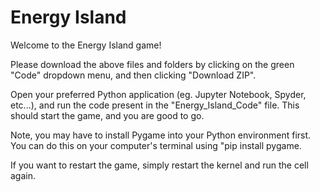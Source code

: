 # Energy Island
Welcome to the Energy Island game!

Please download the above files and folders by clicking on the green "Code" dropdown menu, and then clicking "Download ZIP".

Open your preferred Python application (eg. Jupyter Notebook, Spyder, etc...), and run the code present in the "Energy_Island_Code" file. This should start the game, and you are good to go.

Note, you may have to install Pygame into your Python environment first. You can do this on your computer's terminal using "pip install pygame.

If you want to restart the game, simply restart the kernel and run the cell again.
